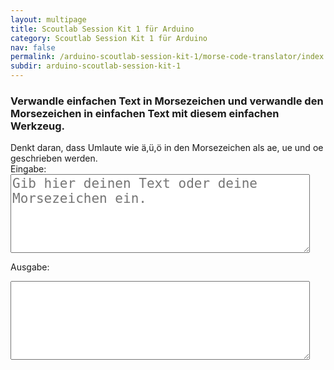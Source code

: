```yaml
---
layout: multipage
title: Scoutlab Session Kit 1 für Arduino
category: Scoutlab Session Kit 1 für Arduino
nav: false
permalink: /arduino-scoutlab-session-kit-1/morse-code-translator/index
subdir: arduino-scoutlab-session-kit-1
---
```


### Verwandle einfachen Text in Morsezeichen und verwandle den Morsezeichen in einfachen Text mit diesem einfachen Werkzeug.

<div class="alert alert-info" role="alert">
Denkt daran, dass Umlaute wie ä,ü,ö in den Morsezeichen als ae, ue und oe geschrieben werden.
</div>

<html>
<label>Eingabe:</label>
<textarea rows="5" cols="50" id="msgInput" oninput="MorseTranslator()" placeholder="Gib hier deinen Text oder deine Morsezeichen ein." class="materialize-textarea" style="width:95%; font-size: 1.5em;"></textarea>

<label>Ausgabe:</label>
<textarea rows="5" cols="50" id="msgOutput" class="materialize-textarea" style="width:95%; font-size: 1.5em;">
</textarea>


<script type="text/javascript" src="script.js "></script>
<script type="text/javascript" src="morse.js"></script>

</html>
